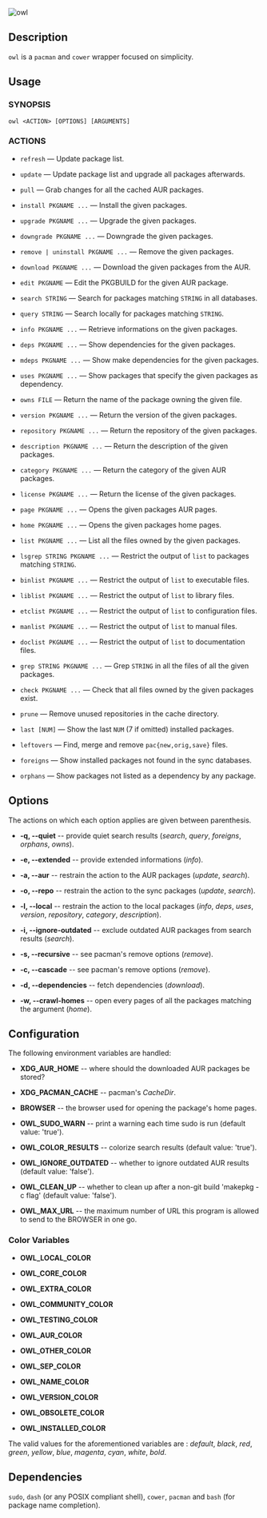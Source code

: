 ![owl](https://github.com/baskerville/owl/raw/master/preview/owl_logo.jpg)

## Description

`owl` is a `pacman` and `cower` wrapper focused on simplicity.

## Usage

### SYNOPSIS

    owl <ACTION> [OPTIONS] [ARGUMENTS]

### ACTIONS

- `refresh` — Update package list.

- `update` — Update package list and upgrade all packages afterwards.

- `pull` — Grab changes for all the cached AUR packages.

- `install PKGNAME ...` — Install the given packages.

- `upgrade PKGNAME ...` — Upgrade the given packages.

- `downgrade PKGNAME ...` — Downgrade the given packages.

- `remove | uninstall PKGNAME ...` — Remove the given packages.

- `download PKGNAME ...` — Download the given packages from the AUR.

- `edit PKGNAME` — Edit the PKGBUILD for the given AUR package.

- `search STRING` — Search for packages matching `STRING` in all databases.

- `query STRING` — Search locally for packages matching `STRING`.

- `info PKGNAME ...` — Retrieve informations on the given packages.

- `deps PKGNAME ...` — Show dependencies for the given packages.

- `mdeps PKGNAME ...` — Show make dependencies for the given packages.

- `uses PKGNAME ...` — Show packages that specify the given packages as dependency.

- `owns FILE` — Return the name of the package owning the given file.

- `version PKGNAME ...` — Return the version of the given packages.

- `repository PKGNAME ...` — Return the repository of the given packages.

- `description PKGNAME ...` — Return the description of the given packages.

- `category PKGNAME ...` — Return the category of the given AUR packages.

- `license PKGNAME ...` — Return the license of the given packages.

- `page PKGNAME ...` — Opens the given packages AUR pages.

- `home PKGNAME ...` — Opens the given packages home pages.

- `list PKGNAME ...` — List all the files owned by the given packages.

- `lsgrep STRING PKGNAME ...` — Restrict the output of `list` to packages matching `STRING`.

- `binlist PKGNAME ...` — Restrict the output of `list` to executable files.

- `liblist PKGNAME ...` — Restrict the output of `list` to library files.

- `etclist PKGNAME ...` — Restrict the output of `list` to configuration files.

- `manlist PKGNAME ...` — Restrict the output of `list` to manual files.

- `doclist PKGNAME ...` — Restrict the output of `list` to documentation files.

- `grep STRING PKGNAME ...` — Grep `STRING` in all the files of all the given packages.

- `check PKGNAME ...` — Check that all files owned by the given packages exist.

- `prune` — Remove unused repositories in the cache directory.

- `last [NUM]` — Show the last `NUM` (7 if omitted) installed packages.

- `leftovers` — Find, merge and remove `pac{new,orig,save}` files.

- `foreigns` — Show installed packages not found in the sync databases.

- `orphans` — Show packages not listed as a dependency by any package.

## Options
The actions on which each option applies are given between parenthesis.

- **-q, --quiet** -- provide quiet search results (*search*, *query*, *foreigns*, *orphans*, *owns*).

- **-e, --extended** -- provide extended informations (*info*).

- **-a, --aur** -- restrain the action to the AUR packages (*update*, *search*).

- **-o, --repo** -- restrain the action to the sync packages (*update*, *search*).

- **-l, --local** -- restrain the action to the local packages (*info*, *deps*, *uses*, *version*, *repository*, *category*, *description*).

- **-i, --ignore-outdated** -- exclude outdated AUR packages from search results (*search*).

- **-s, --recursive** -- see pacman's remove options (*remove*).

- **-c, --cascade** -- see pacman's remove options (*remove*).

- **-d, --dependencies** -- fetch dependencies (*download*).

- **-w, --crawl-homes** -- open every pages of all the packages matching the argument (*home*).

## Configuration

The following environment variables are handled:

- **XDG_AUR_HOME** -- where should the downloaded AUR packages be stored?

- **XDG_PACMAN_CACHE** -- pacman's *CacheDir*.

- **BROWSER** -- the browser used for opening the package's home pages.

- **OWL_SUDO_WARN** -- print a warning each time sudo is run (default value: 'true').

- **OWL_COLOR_RESULTS** -- colorize search results (default value: 'true').

- **OWL_IGNORE_OUTDATED** -- whether to ignore outdated AUR results (default value: 'false').

- **OWL_CLEAN_UP** -- whether to clean up after a non-git build 'makepkg -c flag' (default value: 'false').

- **OWL_MAX_URL** -- the maximum number of URL this program is allowed to send to
  the BROWSER in one go.

### Color Variables

- **OWL_LOCAL_COLOR**

- **OWL_CORE_COLOR**

- **OWL_EXTRA_COLOR**

- **OWL_COMMUNITY_COLOR**

- **OWL_TESTING_COLOR**

- **OWL_AUR_COLOR**

- **OWL_OTHER_COLOR**

- **OWL_SEP_COLOR**

- **OWL_NAME_COLOR**

- **OWL_VERSION_COLOR**

- **OWL_OBSOLETE_COLOR**

- **OWL_INSTALLED_COLOR**

The valid values for the aforementioned variables are : *default*, *black*, *red*, *green*, *yellow*, *blue*, *magenta*, *cyan*, *white*, *bold*.

## Dependencies

`sudo`, `dash` (or any POSIX compliant shell), `cower`, `pacman` and `bash` (for package name completion).
